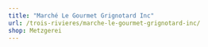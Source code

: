 ```yaml
---
title: "Marché Le Gourmet Grignotard Inc"
url: /trois-rivieres/marche-le-gourmet-grignotard-inc/
shop: Metzgerei
---
```

